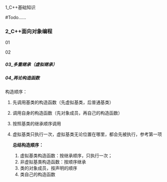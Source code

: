 1_C++基础知识

#Todo......

### 2_C++面向对象编程

01

02

##### 03_多重继承（虚拟继承）

##### 04_再论构造函数

构造顺序：

1. 先调用基类的构造函数（先虚拟基类，后普通基类）

2. 调用自身的构造函数（先对象成员，再自己的构造函数）

3. 按照基类的继承顺序调用

4. 虚拟基类只执行一次，虚拟基类无论位置在哪里，都会先被执行，参考第一项

   **总结构造顺序：**

   1. 虚拟基类构造函数：按继承顺序，只执行一次；
   2. 非虚拟基类构造函数：按顺序继承
   3. 类的对象成员，按声明的顺序
   4. 类自己的构造函数